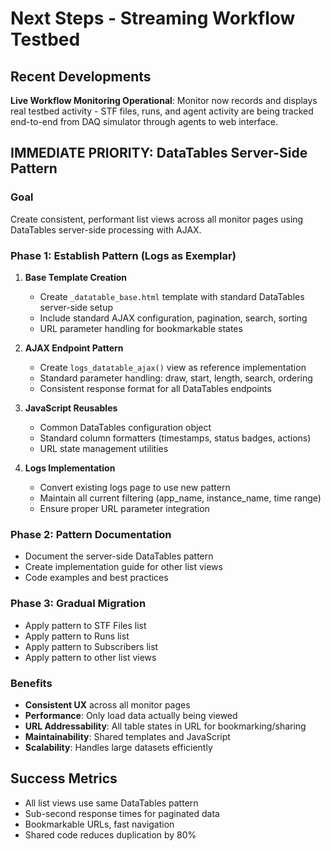 # Next Steps - Streaming Workflow Testbed

## Recent Developments

**Live Workflow Monitoring Operational**: Monitor now records and displays real testbed activity - STF files, runs, and agent activity are being tracked end-to-end from DAQ simulator through agents to web interface.

## IMMEDIATE PRIORITY: DataTables Server-Side Pattern

### Goal
Create consistent, performant list views across all monitor pages using DataTables server-side processing with AJAX.

### Phase 1: Establish Pattern (Logs as Exemplar)

1. **Base Template Creation**
   - Create `_datatable_base.html` template with standard DataTables server-side setup
   - Include standard AJAX configuration, pagination, search, sorting
   - URL parameter handling for bookmarkable states

2. **AJAX Endpoint Pattern**
   - Create `logs_datatable_ajax()` view as reference implementation
   - Standard parameter handling: draw, start, length, search, ordering
   - Consistent response format for all DataTables endpoints

3. **JavaScript Reusables**
   - Common DataTables configuration object
   - Standard column formatters (timestamps, status badges, actions)
   - URL state management utilities

4. **Logs Implementation**
   - Convert existing logs page to use new pattern
   - Maintain all current filtering (app_name, instance_name, time range)
   - Ensure proper URL parameter integration

### Phase 2: Pattern Documentation
- Document the server-side DataTables pattern
- Create implementation guide for other list views
- Code examples and best practices

### Phase 3: Gradual Migration
- Apply pattern to STF Files list
- Apply pattern to Runs list
- Apply pattern to Subscribers list
- Apply pattern to other list views

### Benefits
- **Consistent UX** across all monitor pages
- **Performance**: Only load data actually being viewed
- **URL Addressability**: All table states in URL for bookmarking/sharing
- **Maintainability**: Shared templates and JavaScript
- **Scalability**: Handles large datasets efficiently

## Success Metrics
- All list views use same DataTables pattern
- Sub-second response times for paginated data
- Bookmarkable URLs, fast navigation
- Shared code reduces duplication by 80%